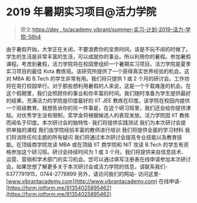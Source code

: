 # 2019 年暑期实习项目@活力学院

> 原文:[https://dev . to/academy vibrant/summer-实习-计划-2019-活力-学院-58h4](https://dev.to/academyvibrant/summer-internship-program-2019-vibrant-academy-58h4)

由于暑假开始，大学正在关闭，不要浪费你的宝贵时间。该是不玩不闹的时候了。学生的生活是非常丰富的生活，可以成就你的事业。所以利用你的暑假。参加暑假课程。考虑到暑假，活力学院将在校园里组织一个暑期实习项目。活力学院是夏季实习项目的最佳 Kota 教练班。该研究所提供了一个获得真实世界经验的机会。这对 MBA 和 B.Tech 的学生非常有用。我们将只提供 1 或 2 个月的研讨会。工作坊将在哥打校园举行。对于那些想利用暑假的人来说，这是一个千载难逢的机会。在这个假期里，我们会照顾你的事业和你丰富的时间。我们随时准备为学生提供最好的结果。充满活力的学院是印度最好的 IIT JEE 教练在印度。该学院在校园内提供一个班级教育。我想告诉你的另一件事是，在这个研习班里，我们还会给你提供津贴。对优秀学生没有限制，奖学金将根据候选人的表现发放。活力学院因 IIT 教练而闻名于印度。本次研讨会的独特性-
我们将提供实践测试
我们为本次研讨会提供单独的课程
我们由学院经验丰富的教师进行培训
我们将提供全面的学习材料
我们将消除任何主题的所有疑问
我们将通过本次研讨会提高专业技能以及教育技能。在顶级商学院攻读 MBA 或在顶级 IIT 商学院和 NIT 攻读 B.Tech 的学生有资格参加这个研习班。研讨会持续时间为 1 或 3 个月。我们将提供来自信息技术、运营、营销和学术部门的实习机会。您可以通过填写注册表在线申请参加本次研讨会。如果您想了解更多关于本次研讨会或活力学院的信息，请联系我们- 6377791915，0744-2778899
另外，请访问我们的网站-
访问这里-[www.vibrantacademy.com](http://www.vibrantacademy.com)
在线申请-[https://form.jotform.me/91354025895462](https://form.jotform.me/91354025895462)